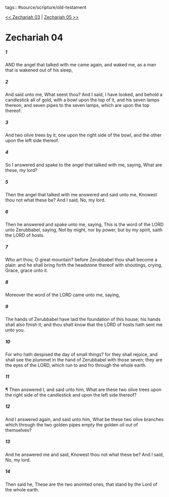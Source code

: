 tags:: #source/scripture/old-testament

[<< Zechariah 03](source/scripture/old-testament/38_Zechariah/Zechariah_03.md) | [Zechariah 05 >>](source/scripture/old-testament/38_Zechariah/Zechariah_05.md)

# Zechariah 04

##### 1

AND the angel that talked with me came again, and waked me, as a man that is wakened out of his sleep,

##### 2

And said unto me, What seest thou? And I said, I have looked, and behold a candlestick all of gold, with a bowl upon the top of it, and his seven lamps thereon, and seven pipes to the seven lamps, which are upon the top thereof:

##### 3

And two olive trees by it, one upon the right side of the bowl, and the other upon the left side thereof.

##### 4

So I answered and spake to the angel that talked with me, saying, What are these, my lord?

##### 5

Then the angel that talked with me answered and said unto me, Knowest thou not what these be? And I said, No, my lord.

##### 6

Then he answered and spake unto me, saying, This is the word of the LORD unto Zerubbabel, saying, Not by might, nor by power, but by my spirit, saith the LORD of hosts.

##### 7

Who art thou, O great mountain? before Zerubbabel thou shalt become a plain: and he shall bring forth the headstone thereof with shoutings, crying, Grace, grace unto it.

##### 8

Moreover the word of the LORD came unto me, saying,

##### 9

The hands of Zerubbabel have laid the foundation of this house; his hands shall also finish it; and thou shalt know that the LORD of hosts hath sent me unto you.

##### 10

For who hath despised the day of small things? for they shall rejoice, and shall see the plummet in the hand of Zerubbabel with those seven; they are the eyes of the LORD, which run to and fro through the whole earth.

##### 11

¶ Then answered I, and said unto him, What are these two olive trees upon the right side of the candlestick and upon the left side thereof?

##### 12

And I answered again, and said unto him, What be these two olive branches which through the two golden pipes empty the golden oil out of themselves?

##### 13

And he answered me and said, Knowest thou not what these be? And I said, No, my lord.

##### 14

Then said he, These are the two anointed ones, that stand by the Lord of the whole earth.
